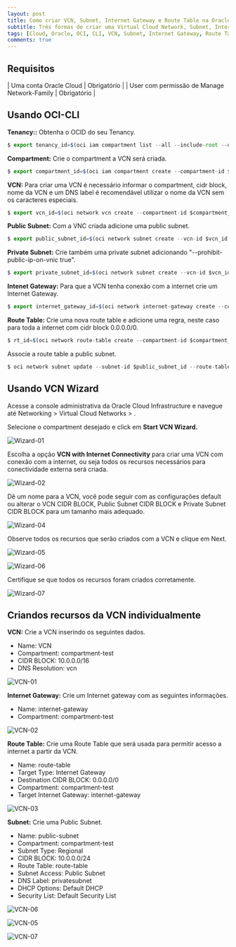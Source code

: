 ```yaml
---
layout: post
title: Como criar VCN, Subnet, Internet Gateway e Route Table na Oracle Cloud
subtitle: Três formas de criar uma Virtual Cloud Network, Subnet, Internet Gateway e Route Table na Oracle Cloud Infrastructure
tags: [Cloud, Oracle, OCI, CLI, VCN, Subnet, Internet Gateway, Route Table]
comments: true
---
```


## Requisitos

| Uma conta Oracle Cloud | Obrigatório |
| User com permissão de Manage Network-Family | Obrigatório |

## Usando OCI-CLI

**Tenancy::** Obtenha o OCID do seu Tenancy.

```javascript
$ export tenancy_id=$(oci iam compartment list --all --include-root --query "data[?contains(\"id\",'tenancy')].id | [0]" --raw-output)  
```

**Compartment:** Crie o compartment a VCN será criada.

```javascript
$ export compartment_id=$(oci iam compartment create --compartment-id $tenancy_id --description cli-test --name compartment-test-cli --query "data.id" --raw-output)
```

**VCN:** Para criar uma VCN é necessário informar o compartment, cidr block, nome da VCN e um DNS label é recomendável utilizar o nome da VCN sem os caracteres especiais.

```javascript
$ export vcn_id=$(oci network vcn create --compartment-id $compartment_id --cidr-block "10.0.0.0/16" --display-name vcn-cli-test --dns-label vcnclitest --query "data.id" --raw-output)
```

**Public Subnet:** Com a VNC criada adicione uma public subnet.

```javascript
$ export public_subnet_id=$(oci network subnet create --vcn-id $vcn_id --compartment-id $compartment_id --cidr-block "10.0.0.0/24" --display-name public-subnet --dns-label publicsubnet --query "data.id" --raw-output)
```

**Private Subnet:** Crie também uma private subnet adicionando "--prohibit-public-ip-on-vnic true".

```javascript
$ export private_subnet_id=$(oci network subnet create --vcn-id $vcn_id --compartment-id $compartment_id --prohibit-public-ip-on-vnic true --cidr-block "10.0.1.0/24" --display-name private-subnet --dns-label privatesubnet --query "data.id" --raw-output)
```

**Intenet Gateway:** Para que a VCN tenha conexão com a internet crie um Internet Gateway.

```javascript
$ export internet_gateway_id=$(oci network internet-gateway create --compartment-id $compartment_id --is-enabled true --vcn-id $vcn_id --display-name IG-cli-test --query "data.id" --raw-output)
```

**Route Table:** Crie uma nova route table e adicione uma regra, neste caso para toda a internet com cidr block 0.0.0.0/0.

```javascript
$ rt_id=$(oci network route-table create --compartment-id $compartment_id --route-rules '[{"cidrBlock":"0.0.0.0/0","networkEntityId":"'$internet_gateway_id'"}]' --vcn-id $vcn_id --display-name route-table-cli --query "data.id" --raw-output)
```

Associe a route table a public subnet.

```javascript
$ oci network subnet update --subnet-id $public_subnet_id --route-table-id $rt_id
```

## Usando VCN Wizard

Acesse a console administrativa da Oracle Cloud Infrastructure e navegue até Networking > Virtual Cloud Networks > .

Selecione o compartment desejado e click em **Start VCN Wizard.**

![Wizard-01](https://objectstorage.sa-saopaulo-1.oraclecloud.com/p/elm_Z_qoSXZhZzQFIe9F8qfSgRVY4bWRIZ7bTfFIzbgJL7x-gij3be0vB2CVqMx7/n/gr8gkzaf8nit/b/bucket-euoraf4-site/o/POST-VCN/wizard-01.png)

Escolha a opção **VCN with Internet Connectivity** para criar uma VCN com conexão com a internet, ou seja todos os recursos necessários para conectividade externa será criada.

![Wizard-02](https://objectstorage.sa-saopaulo-1.oraclecloud.com/p/Gqq3Wwt2GxPnZZLt9AqBb2fomv24IQ9Mx4Pp_Ha67X5ON_m3Ohqzz2qtWyqmiDA1/n/gr8gkzaf8nit/b/bucket-euoraf4-site/o/POST-VCN/wizard-02.png)

Dê um nome para a VCN, você pode seguir com as configurações default ou alterar o VCN CIDR BLOCK, Public Subnet CIDR BLOCK e Private Subnet CIDR BLOCK para um tamanho mais adequado.

![Wizard-04](https://objectstorage.sa-saopaulo-1.oraclecloud.com/p/o8Ayy2Z9WKCcFjHG2UF3cXBN5-eG3nbIlzGXoR-FLhhyhILGpAeqV9CdOd1S3iG4/n/gr8gkzaf8nit/b/bucket-euoraf4-site/o/POST-VCN/wizard-04.png)

Observe todos os recursos que serão criados com a VCN  e clique em Next.

![Wizard-05](https://objectstorage.sa-saopaulo-1.oraclecloud.com/p/yRQHxfPW4z3oS4qc5dQCKN6cBs-z8YjfHT2xjmB1gQ_yx8keelpj04t4Rl8blvd8/n/gr8gkzaf8nit/b/bucket-euoraf4-site/o/POST-VCN/wizard-05.png)

![Wizard-06](https://objectstorage.sa-saopaulo-1.oraclecloud.com/p/SxD8rWfmkBRgGbOADp40wuNzRpxaOoOA5Ui7ekG0b8Bczp1XlWPfN-IJt5hI8aHj/n/gr8gkzaf8nit/b/bucket-euoraf4-site/o/POST-VCN/wizard-06.png)

Certifique se que todos os recursos foram criados corretamente.

![Wizard-07](https://objectstorage.sa-saopaulo-1.oraclecloud.com/p/ENEs-ejd6RoNUvU6-KLqmMZjW6GuftqiYh41TbRhsYmp05skG4vWeS9mqtBNqIqE/n/gr8gkzaf8nit/b/bucket-euoraf4-site/o/POST-VCN/wizard-07.png)

## Criandos recursos da VCN individualmente

**VCN:** Crie a VCN inserindo os seguintes dados.

- Name: VCN
- Compartment: compartment-test
- CIDR BLOCK: 10.0.0.0/16
- DNS Resolution: vcn

![VCN-01](https://objectstorage.sa-saopaulo-1.oraclecloud.com/p/Y3zwEO7ChkKdwPX28xYrRnzwn7Mzk5FukxIKLdG2RAFqAMjm91mqxVbm_Whr5SM0/n/gr8gkzaf8nit/b/bucket-euoraf4-site/o/POST-VCN/VCN-01.png)

**Internet Gateway:** Crie um Internet gateway com as seguintes informações.

- Name: internet-gateway
- Compartment: compartment-test

![VCN-02](https://objectstorage.sa-saopaulo-1.oraclecloud.com/p/KR8sBCs6F_AsXkj5FFdyP9GlrTxIeANwe6wAN2w5psW1OnIBBUjHyLTW98seSmUu/n/gr8gkzaf8nit/b/bucket-euoraf4-site/o/POST-VCN/VCN-02.png)

**Route Table:** Crie uma Route Table que será usada para permitir acesso a internet a partir da VCN.

- Name: route-table
- Target Type: Internet Gateway
- Destination CIDR BLOCK: 0.0.0.0/0
- Compartment: compartment-test
- Target Internet Gateway: internet-gateway

![VCN-03](https://objectstorage.sa-saopaulo-1.oraclecloud.com/p/8-A3V1NkDc_UVsrIepjYAUp_EtRfs-QisMFiRK1LKjFkJes7feAHBuqX0OvynlpS/n/gr8gkzaf8nit/b/bucket-euoraf4-site/o/POST-VCN/VCN-03.png)

**Subnet:** Crie uma Public Subnet.

- Name: public-subnet
- Compartment: compartment-test
- Subnet Type: Regional
- CIDR BLOCK: 10.0.0.0/24
- Route Table: route-table
- Subnet Access: Public Subnet
- DNS Label: privatesubnet
- DHCP Options: Default DHCP
- Security List: Default Security List

![VCN-06](https://objectstorage.sa-saopaulo-1.oraclecloud.com/p/1XjGtfCjr1vXO0giXh_q3W7v-vnHxchU_0lWsCybz1zvWKddnsp3ErnRP0U3iIdU/n/gr8gkzaf8nit/b/bucket-euoraf4-site/o/POST-VCN/VCN-06.png)

![VCN-05](https://objectstorage.sa-saopaulo-1.oraclecloud.com/p/DWlmOTjzAzyA37jUHUlLBesHJlv5_PTpLCU9w7i_G_Qg400l1vRN0Ilt5ADS7X_H/n/gr8gkzaf8nit/b/bucket-euoraf4-site/o/POST-VCN/VCN-05.png)

![VCN-07](https://objectstorage.sa-saopaulo-1.oraclecloud.com/p/8zAyR16Qv-DKWT7c-givfYWoRYEt5_DebHebHfRKha4UNYXkxGxCfAm7A9WD9xaL/n/gr8gkzaf8nit/b/bucket-euoraf4-site/o/POST-VCN/VCN-07.png)



